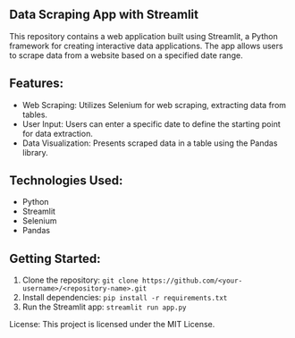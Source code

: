 ## Data Scraping App with Streamlit

This repository contains a web application built using Streamlit, a Python framework for creating interactive data applications. The app allows users to scrape data from a website based on a specified date range.

## Features:
- Web Scraping: Utilizes Selenium for web scraping, extracting data from tables.
- User Input: Users can enter a specific date to define the starting point for data extraction.
- Data Visualization: Presents scraped data in a table using the Pandas library.

## Technologies Used:
- Python
- Streamlit
- Selenium
- Pandas

## Getting Started:
1. Clone the repository: `git clone https://github.com/<your-username>/<repository-name>.git`
2. Install dependencies: `pip install -r requirements.txt`
3. Run the Streamlit app: `streamlit run app.py`

License: This project is licensed under the MIT License.

